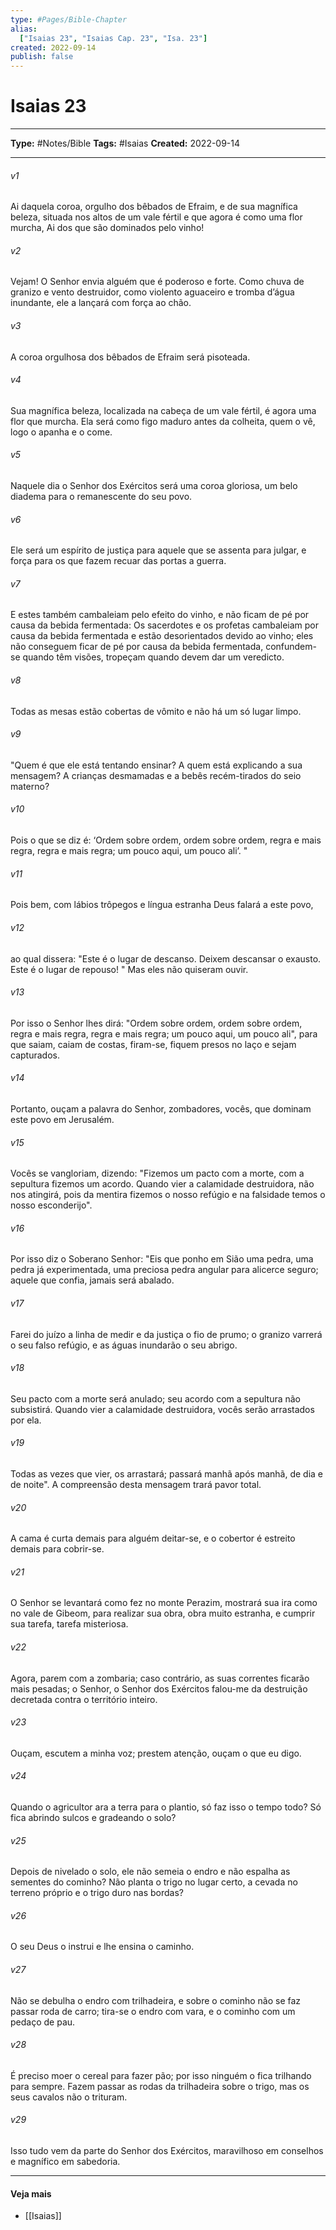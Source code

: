 ```yaml
---
type: #Pages/Bible-Chapter
alias:
  ["Isaias 23", "Isaias Cap. 23", "Isa. 23"]
created: 2022-09-14
publish: false
---
```


# Isaias 23

---

**Type:** #Notes/Bible
**Tags:** #Isaias
**Created:** 2022-09-14

---

###### v1
Ai daquela coroa, orgulho dos bêbados de Efraim, e de sua magnífica beleza, situada nos altos de um vale fértil e que agora é como uma flor murcha, Ai dos que são dominados pelo vinho!
###### v2
Vejam! O Senhor envia alguém que é poderoso e forte. Como chuva de granizo e vento destruidor, como violento aguaceiro e tromba d’água inundante, ele a lançará com força ao chão.
###### v3
A coroa orgulhosa dos bêbados de Efraim será pisoteada.
###### v4
Sua magnífica beleza, localizada na cabeça de um vale fértil, é agora uma flor que murcha. Ela será como figo maduro antes da colheita, quem o vê, logo o apanha e o come.
###### v5
Naquele dia o Senhor dos Exércitos será uma coroa gloriosa, um belo diadema para o remanescente do seu povo.
###### v6
Ele será um espírito de justiça para aquele que se assenta para julgar, e força para os que fazem recuar das portas a guerra.
###### v7
E estes também cambaleiam pelo efeito do vinho, e não ficam de pé por causa da bebida fermentada: Os sacerdotes e os profetas cambaleiam por causa da bebida fermentada e estão desorientados devido ao vinho; eles não conseguem ficar de pé por causa da bebida fermentada, confundem-se quando têm visões, tropeçam quando devem dar um veredicto.
###### v8
Todas as mesas estão cobertas de vômito e não há um só lugar limpo.
###### v9
"Quem é que ele está tentando ensinar? A quem está explicando a sua mensagem? A crianças desmamadas e a bebês recém-tirados do seio materno?
###### v10
Pois o que se diz é: ‘Ordem sobre ordem, ordem sobre ordem, regra e mais regra, regra e mais regra; um pouco aqui, um pouco ali’. "
###### v11
Pois bem, com lábios trôpegos e língua estranha Deus falará a este povo,
###### v12
ao qual dissera: "Este é o lugar de descanso. Deixem descansar o exausto. Este é o lugar de repouso! " Mas eles não quiseram ouvir.
###### v13
Por isso o Senhor lhes dirá: "Ordem sobre ordem, ordem sobre ordem, regra e mais regra, regra e mais regra; um pouco aqui, um pouco ali", para que saiam, caiam de costas, firam-se, fiquem presos no laço e sejam capturados.
###### v14
Portanto, ouçam a palavra do Senhor, zombadores, vocês, que dominam este povo em Jerusalém.
###### v15
Vocês se vangloriam, dizendo: "Fizemos um pacto com a morte, com a sepultura fizemos um acordo. Quando vier a calamidade destruidora, não nos atingirá, pois da mentira fizemos o nosso refúgio e na falsidade temos o nosso esconderijo".
###### v16
Por isso diz o Soberano Senhor: "Eis que ponho em Sião uma pedra, uma pedra já experimentada, uma preciosa pedra angular para alicerce seguro; aquele que confia, jamais será abalado.
###### v17
Farei do juízo a linha de medir e da justiça o fio de prumo; o granizo varrerá o seu falso refúgio, e as águas inundarão o seu abrigo.
###### v18
Seu pacto com a morte será anulado; seu acordo com a sepultura não subsistirá. Quando vier a calamidade destruidora, vocês serão arrastados por ela.
###### v19
Todas as vezes que vier, os arrastará; passará manhã após manhã, de dia e de noite". A compreensão desta mensagem trará pavor total.
###### v20
A cama é curta demais para alguém deitar-se, e o cobertor é estreito demais para cobrir-se.
###### v21
O Senhor se levantará como fez no monte Perazim, mostrará sua ira como no vale de Gibeom, para realizar sua obra, obra muito estranha, e cumprir sua tarefa, tarefa misteriosa.
###### v22
Agora, parem com a zombaria; caso contrário, as suas correntes ficarão mais pesadas; o Senhor, o Senhor dos Exércitos falou-me da destruição decretada contra o território inteiro.
###### v23
Ouçam, escutem a minha voz; prestem atenção, ouçam o que eu digo.
###### v24
Quando o agricultor ara a terra para o plantio, só faz isso o tempo todo? Só fica abrindo sulcos e gradeando o solo?
###### v25
Depois de nivelado o solo, ele não semeia o endro e não espalha as sementes do cominho? Não planta o trigo no lugar certo, a cevada no terreno próprio e o trigo duro nas bordas?
###### v26
O seu Deus o instrui e lhe ensina o caminho.
###### v27
Não se debulha o endro com trilhadeira, e sobre o cominho não se faz passar roda de carro; tira-se o endro com vara, e o cominho com um pedaço de pau.
###### v28
É preciso moer o cereal para fazer pão; por isso ninguém o fica trilhando para sempre. Fazem passar as rodas da trilhadeira sobre o trigo, mas os seus cavalos não o trituram.
###### v29
Isso tudo vem da parte do Senhor dos Exércitos, maravilhoso em conselhos e magnífico em sabedoria.


---

#### Veja mais

- [[Isaias]]
